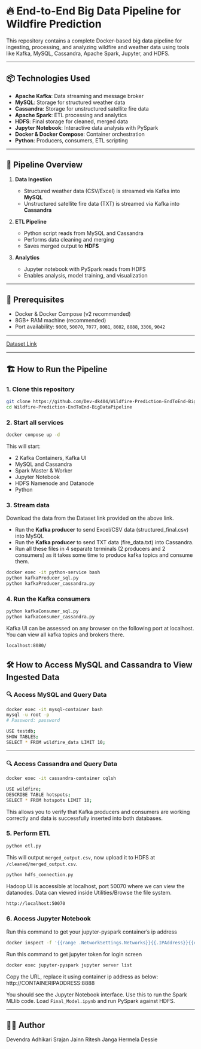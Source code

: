 # 🔥 End-to-End Big Data Pipeline for Wildfire Prediction

This repository contains a complete Docker-based big data pipeline for ingesting, processing, and analyzing wildfire and weather data using tools like Kafka, MySQL, Cassandra, Apache Spark, Jupyter, and HDFS.

---

## 📦 Technologies Used

- **Apache Kafka**: Data streaming and message broker
- **MySQL**: Storage for structured weather data
- **Cassandra**: Storage for unstructured satellite fire data
- **Apache Spark**: ETL processing and analytics
- **HDFS**: Final storage for cleaned, merged data
- **Jupyter Notebook**: Interactive data analysis with PySpark
- **Docker & Docker Compose**: Container orchestration
- **Python**: Producers, consumers, ETL scripting

---

## 🚀 Pipeline Overview

1. **Data Ingestion**  
   - Structured weather data (CSV/Excel) is streamed via Kafka into **MySQL**
   - Unstructured satellite fire data (TXT) is streamed via Kafka into **Cassandra**

2. **ETL Pipeline**  
   - Python script reads from MySQL and Cassandra
   - Performs data cleaning and merging
   - Saves merged output to **HDFS**

3. **Analytics**  
   - Jupyter notebook with PySpark reads from HDFS
   - Enables analysis, model training, and visualization

---

## 🧰 Prerequisites

- Docker & Docker Compose (v2 recommended)
- 8GB+ RAM machine (recommended)
- Port availability: `9000`, `50070`, `7077`, `8081`, `8082`, `8888`, `3306`, `9042`

---

[Dataset Link](https://mnscu-my.sharepoint.com/:f:/g/personal/tw9520gi_go_minnstate_edu/EiQi0qA82AdFtiLH_LZWn-cBGAC7wSr4OMfj5505f-cZQA?e=0JSqL7)

---
## 🏗️ How to Run the Pipeline

### 1. Clone this repository

```bash
git clone https://github.com/Dev-dk404/Wildfire-Prediction-EndToEnd-BigDataPipeline.git
cd Wildfire-Prediction-EndToEnd-BigDataPipeline
```

### 2. Start all services

```bash
docker compose up -d
```

This will start:
- 2 Kafka Containers, Kafka UI
- MySQL and Cassandra
- Spark Master & Worker
- Jupyter Notebook
- HDFS Namenode and Datanode
- Python

### 3. Stream data
Download the data from the Dataset link provided on the above link. 
- Run the **Kafka producer** to send Excel/CSV data (structured_final.csv) into MySQL
- Run the **Kafka producer** to send TXT data (fire_data.txt) into Cassandra.
- Run all these files in 4 separate terminals (2 producers and 2 consumers) as it takes some time to produce kafka topics and consume them.

```bash
docker exec -it python-service bash
python kafkaProducer_sql.py
python kafkaProducer_cassandra.py
```

### 4. Run the Kafka consumers

```bash
python kafkaConsumer_sql.py
python kafkaConsumer_cassandra.py
```
Kafka UI can be assessed on any browser on the following port at localhost. You can view all kafka topics and brokers there.

``` bash
localhost:8080/
```
## 🛠️ How to Access MySQL and Cassandra to View Ingested Data

### 🔍 Access MySQL and Query Data

```bash
docker exec -it mysql-container bash
mysql -u root -p
# Password: password

USE testdb;
SHOW TABLES;
SELECT * FROM wildfire_data LIMIT 10;
```

---

### 🔍 Access Cassandra and Query Data

```bash
docker exec -it cassandra-container cqlsh

USE wildfire;
DESCRIBE TABLE hotspots;
SELECT * FROM hotspots LIMIT 10;
```

This allows you to verify that Kafka producers and consumers are working correctly and data is successfully inserted into both databases.


### 5. Perform ETL

```bash
python etl.py
```

This will output `merged_output.csv`, now upload it to HDFS at `/cleaned/merged_output.csv`.

```bash
python hdfs_connection.py
```
Hadoop UI is accessible at localhost, port 50070 where we can view the datanodes. Data can viewed inside Utilities/Browse the file system.

```bash
http://localhost:50070
```

### 6. Access Jupyter Notebook

Run this command to get your jupyter-pyspark container’s ip address

```bash
docker inspect -f '{{range .NetworkSettings.Networks}}{{.IPAddress}}{{end}}' jupyter-pyspark
```
Run this command to get jupyter token for login screen
```bash
docker exec jupyter-pyspark jupyter server list
```
Copy the URL, replace it using container ip address as below:
http://CONTAINERIPADDRESS:8888

You should see the Jupyter Notebook interface. Use this to run the Spark MLlib code. 
Load `Final_Model.ipynb` and run PySpark against HDFS.

---

## 👨‍💻 Author
Devendra Adhikari
Srajan Jainn
Ritesh Janga
Hermela Dessie


